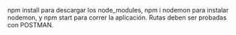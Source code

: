 npm install para descargar los node_modules, npm i nodemon para instalar nodemon, y npm start para correr la aplicación.
Rutas deben ser probadas con POSTMAN.
